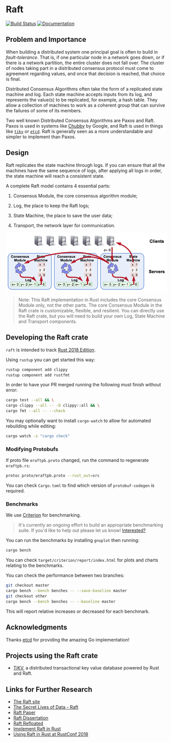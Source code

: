 # Raft

[![Build Status](https://travis-ci.org/pingcap/raft-rs.svg?branch=master)](https://travis-ci.org/pingcap/raft-rs)
[![Documentation](https://docs.rs/raft/badge.svg)](https://docs.rs/raft/)

## Problem and Importance

When building a distributed system one principal goal is often to build in *fault-tolerance*. That is, if one particular node in a network goes down, or if there is a network partition, the entire cluster does not fall over. The cluster of nodes taking part in a distributed consensus protocol must come to agreement regarding values, and once that decision is reached, that choice is final.

Distributed Consensus Algorithms often take the form of a replicated state machine and log. Each state machine accepts inputs from its log, and represents the value(s) to be replicated, for example, a hash table. They allow a collection of machines to work as a coherent group that can survive the failures of some of its members.

Two well known Distributed Consensus Algorithms are Paxos and Raft. Paxos is used in systems like [Chubby](http://research.google.com/archive/chubby.html) by Google, and Raft is used in things like [`tikv`](https://github.com/pingcap/tikv) or [`etcd`](https://github.com/coreos/etcd/tree/master/raft). Raft is generally seen as a more understandable and simpler to implement than Paxos.

## Design

Raft replicates the state machine through logs. If you can ensure that all the machines have the same sequence of logs, after applying all logs in order, the state machine will reach a consistent state.

A complete Raft model contains 4 essential parts:

1. Consensus Module, the core consensus algorithm module;

2. Log, the place to keep the Raft logs;

3. State Machine, the place to save the user data;

4. Transport, the network layer for communication.

![The design of the Raft crate](media/the-design-of-raft-rs.png)

> Note: This Raft implementation in Rust includes the core Consensus Module only, not the other parts. The core Consensus Module in the Raft crate is customizable, flexible, and resilient. You can directly use the Raft crate, but you will need to build your own Log, State Machine and Transport components.

## Developing the Raft crate

`raft` is intended to track [Rust 2018 Edition](https://doc.rust-lang.org/edition-guide/rust-2018/index.html).

Using `rustup` you can get started this way:

```bash
rustup component add clippy
rustup component add rustfmt
```

In order to have your PR merged running the following must finish without error:

```bash
cargo test --all && \
cargo clippy --all -- -D clippy::all && \
cargo fmt --all -- --check
```

You may optionally want to install `cargo-watch` to allow for automated rebuilding while editing:

```bash
cargo watch -s "cargo check"
```

### Modifying Protobufs

If proto file `eraftpb.proto` changed, run the command to regenerate `eraftpb.rs`:

```bash
protoc proto/eraftpb.proto --rust_out=src
```

You can check `Cargo.toml` to find which version of `protobuf-codegen` is required.

### Benchmarks

We use [Criterion](https://github.com/japaric/criterion.rs) for benchmarking.

> It's currently an ongoing effort to build an appropriate benchmarking suite. If you'd like to help out please let us know! [Interested?](https://github.com/pingcap/raft-rs/issues/109)

You can run the benchmarks by installing `gnuplot` then running:

```bash
cargo bench
```

You can check `target/criterion/report/index.html` for plots and charts relating to the benchmarks.

You can check the performance between two branches:

```bash
git checkout master
cargo bench --bench benches -- --save-baseline master
git checkout other
cargo bench --bench benches -- --baseline master
```

This will report relative increases or decreased for each benchmark.

## Acknowledgments

Thanks [etcd](https://github.com/coreos/etcd) for providing the amazing Go implementation!

## Projects using the Raft crate

- [TiKV](https://github.com/pingcap/tikv), a distributed transactional key value database powered by Rust and Raft.

## Links for Further Research

* [The Raft site](https://raftconsensus.github.io/)
* [The Secret Lives of Data - Raft](http://thesecretlivesofdata.com/raft/)
* [Raft Paper](http://ramcloud.stanford.edu/raft.pdf)
* [Raft Dissertation](https://github.com/ongardie/dissertation#readme)
* [Raft Refloated](https://www.cl.cam.ac.uk/~ms705/pub/papers/2015-osr-raft.pdf)
* [Implement Raft in Rust](https://www.pingcap.com/blog/implement-raft-in-rust/)
* [Using Raft in Rust at RustConf 2018](https://www.youtube.com/watch?v=MSrcdhGRsOE)
